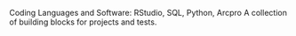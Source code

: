 Coding Languages and Software: RStudio, SQL, Python, Arcpro
  A collection of building blocks for projects and tests.

